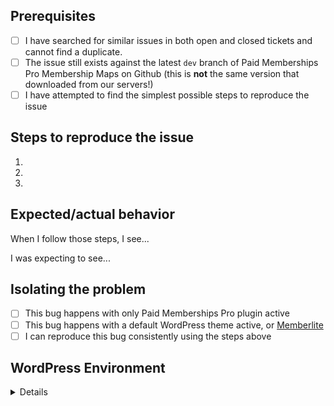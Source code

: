 <!-- This form is for reporting bugs and issues specific to the Paid Memberships Pro plugin. This is not a support portal. If you need technical support from a human being, please submit a ticket via the helpdesk instead: https://www.paidmembershipspro.com/support/ -->

<!-- Usage questions can also be directed to the public support forum here: https://wordpress.org/support/plugin/paid-memberships-pro, unless this is a question about a premium extension in which case you should use the helpdesk. -->

<!-- If you are a developer who needs a new filter/hook raise a PR instead :) -->

<!-- Please be as descriptive as possible; issues lacking the below details, or for any other reason than to report a bug, may be closed without action. -->

## Prerequisites

<!-- MARK COMPLETED ITEMS WITH AN [x] -->

- [ ] I have searched for similar issues in both open and closed tickets and cannot find a duplicate.
- [ ] The issue still exists against the latest `dev` branch of Paid Memberships Pro Membership Maps on Github (this is **not** the same version that downloaded from our servers!)
- [ ] I have attempted to find the simplest possible steps to reproduce the issue

## Steps to reproduce the issue

<!-- We need to be able to reproduce the bug in order to fix it so please be descriptive! -->

1.
2.
3.

## Expected/actual behavior

When I follow those steps, I see...

I was expecting to see...

## Isolating the problem

<!-- MARK COMPLETED ITEMS WITH AN [x] -->

- [ ] This bug happens with only Paid Memberships Pro plugin active
- [ ] This bug happens with a default WordPress theme active, or [Memberlite](https://wordpress.org/themes/memberlite/)
- [ ] I can reproduce this bug consistently using the steps above

## WordPress Environment

<details>
```
Please share non-sensitive information about your hosting environment such as WordPress version, PHP version, Paid Memberships Pro and any related plugins versions.
```
</details>